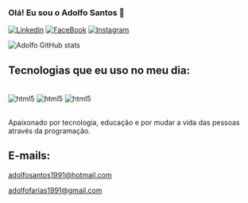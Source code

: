 ### Olá! Eu sou o Adolfo Santos 👋
        
[![Linkedin](https://img.shields.io/badge/LinkedIn-0077B5?style=for-the-badge&logo=linkedin&logoColor=white)](https://www.linkedin.com/in/adolfo-santos-211184166/)
[![FaceBook](https://img.shields.io/badge/Facebook-1877F2?style=for-the-badge&logo=facebook&logoColor=white)](https://www.facebook.com/adolfo.santos1991/)
[![Instagram](https://img.shields.io/badge/Instagram-E4405F?style=for-the-badge&logo=instagram&logoColor=white)](https://www.instagram.com/adolfosantos1991/)

![Adolfo GitHub stats](https://github-readme-stats.vercel.app/api?username=AdolfoSAntos1991&show_icons=true&theme=tokyonight)

## Tecnologias que eu uso no meu dia:

<div style="display: inline_block"><br/>
  <img align="center" alt="html5" src="https://img.shields.io/badge/HTML5-E34F26?style=for-the-badge&logo=html5&logoColor=white"/>
  <img align="center" alt="html5" src="https://img.shields.io/badge/CSS3-1572B6?style=for-the-badge&logo=css3&logoColor=white"/>
  <img align="center" alt="html5" src="https://img.shields.io/badge/JavaScript-F7DF1E?style=for-the-badge&logo=javascript&logoColor=black"/>
</div><br/>

Apaixonado por tecnologia, educação e por mudar a vida das pessoas através da programação.

## E-mails:

   <a href="https://office.live.com/start/myaccount.aspx?omkt=pt-BR&f=255&MSPPError=-2147217396" target="_blank"> adolfosantos1991@hotmail.com</a><br/>
   
   <a href="https://www.google.com/intl/pt-BR/account/about/" target="_blank"> adolfofarias1991@gmail.com</a>
